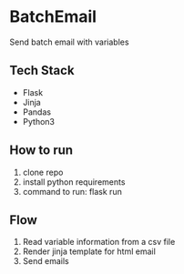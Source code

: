 # BatchEmail
Send batch email with variables

## Tech Stack
- Flask
- Jinja
- Pandas
- Python3

## How to run 
1. clone repo
2. install python requirements
3. command to run: flask run

## Flow
1. Read variable information from a csv file
2. Render jinja template for html email
3. Send emails
